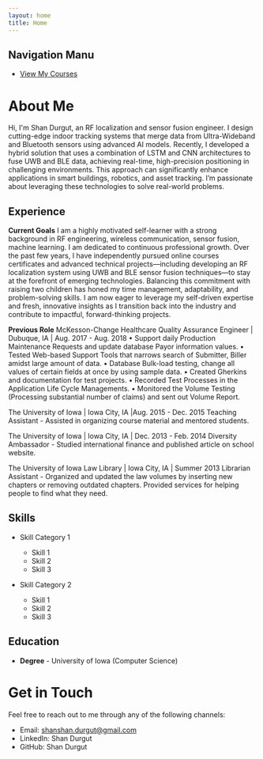 ```yaml
---
layout: home
title: Home
---
```


## Navigation Manu
- [View My Courses](/courses)


# About Me
Hi, I'm Shan Durgut, an RF localization and sensor fusion engineer. I design cutting-edge indoor tracking systems that merge data from Ultra-Wideband and Bluetooth sensors using advanced AI models. Recently, I developed a hybrid solution that uses a combination of LSTM and CNN architectures to fuse UWB and BLE data, achieving real-time, high-precision positioning in challenging environments. This approach can significantly enhance applications in smart buildings, robotics, and asset tracking. I’m passionate about leveraging these technologies to solve real-world problems.

## Experience

**Current Goals** 
I am a highly motivated self-learner with a strong background in RF engineering, wireless communication, sensor fusion, machine learning. I am dedicated to continuous professional growth. Over the past few years, I have independently pursued online courses certificates and advanced technical projects—including developing an RF localization system using UWB and BLE sensor fusion techniques—to stay at the forefront of emerging technologies. Balancing this commitment with raising two children has honed my time management, adaptability, and problem-solving skills. I am now eager to leverage my self-driven expertise and fresh, innovative insights as I transition back into the industry and contribute to impactful, forward-thinking projects.

**Previous Role** 
McKesson-Change Healthcare
Quality Assurance Engineer | Dubuque, IA | Aug. 2017 - Aug. 2018
• Support daily Production Maintenance Requests and update database Payor information values.
• Tested Web-based Support Tools that narrows search of Submitter, Biller amidst large amount of data.
• Database Bulk-load testing, change all values of certain fields at once by using sample data.
• Created Gherkins and documentation for test projects.
• Recorded Test Processes in the Application Life Cycle Managements.
• Monitored the Volume Testing (Processing substantial number of claims) and sent out Volume Report.

The University of Iowa | Iowa City, IA |Aug. 2015 - Dec. 2015
Teaching Assistant - Assisted in organizing course material and mentored students.

The University of Iowa | Iowa City, IA | Dec. 2013 - Feb. 2014
Diversity Ambassador - Studied international finance and published article on school website.

The University of Iowa Law Library | Iowa City, IA | Summer 2013
Librarian Assistant - Organized and updated the law volumes by inserting new chapters or
removing outdated chapters. Provided services for helping people to find what they need.

## Skills

- Skill Category 1
  - Skill 1
  - Skill 2
  - Skill 3

- Skill Category 2
  - Skill 1
  - Skill 2
  - Skill 3

## Education

- **Degree** - University of Iowa (Computer Science)
  


# Get in Touch

Feel free to reach out to me through any of the following channels:

- Email: shanshan.durgut@gmail.com
- LinkedIn: Shan Durgut <a href="https://www.linkedin.com/in/shanshanhuang-miray"></a>
- GitHub: Shan Durgut <a href="https://shansdurgut.github.io/ShanDurgut"></a>


